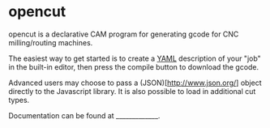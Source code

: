 opencut
=======

opencut is a declarative CAM program for generating gcode for CNC
milling/routing machines.

The easiest way to get started is to create a [YAML](http://yaml.org/)
description of your "job" in the built-in editor, then press the compile
button to download the gcode.

Advanced users may choose to pass a (JSON)[http://www.json.org/] object directly
to the Javascript library. It is also possible to load in additional cut types.

Documentation can be found at _____________.
